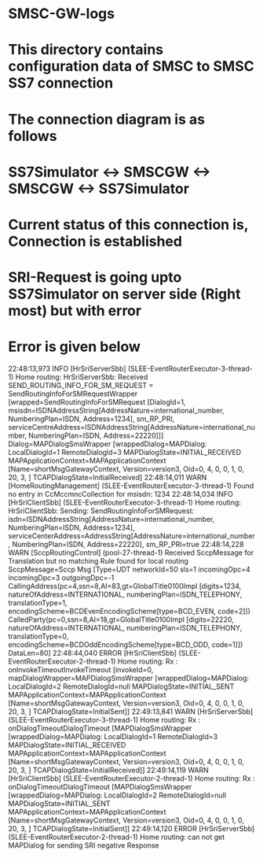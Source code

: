 # SMSC-GW-logs
# This directory contains configuration data of SMSC to SMSC SS7 connection
# The connection diagram is as follows
# SS7Simulator <-> SMSCGW <-> SMSCGW <-> SS7Simulator
# Current status of this connection is, Connection is established
# SRI-Request is going upto SS7Simulator on server side (Right most) but with error
# Error is given below

22:48:13,973 INFO  [HrSriServerSbb] (SLEE-EventRouterExecutor-3-thread-1) 
Home routing: HrSriServerSbb: Received SEND_ROUTING_INFO_FOR_SM_REQUEST = SendRoutingInfoForSMRequestWrapper [wrapped=SendRoutingInfoForSMRequest [DialogId=1, msisdn=ISDNAddressString[AddressNature=international_number, NumberingPlan=ISDN, Address=1234], sm_RP_PRI, serviceCentreAddress=ISDNAddressString[AddressNature=international_number, NumberingPlan=ISDN, Address=22220]]] Dialog=MAPDialogSmsWrapper [wrappedDialog=MAPDialog: LocalDialogId=1 RemoteDialogId=3 MAPDialogState=INITIAL_RECEIVED MAPApplicationContext=MAPApplicationContext [Name=shortMsgGatewayContext, Version=version3, Oid=0, 4, 0, 0, 1, 0, 20, 3, ] TCAPDialogState=InitialReceived]
22:48:14,011 WARN  [HomeRoutingManagement] (SLEE-EventRouterExecutor-3-thread-1) Found no entry in CcMccmncCollection for msisdn: 1234
22:48:14,034 INFO  [HrSriClientSbb] (SLEE-EventRouterExecutor-3-thread-1) 
Home routing: HrSriClientSbb: Sending: SendRoutingInfoForSMRequest: isdn=ISDNAddressString[AddressNature=international_number, NumberingPlan=ISDN, Address=1234], serviceCenterAddress=AddressString[AddressNature=international_number, NumberingPlan=ISDN, Address=22220], sm_RP_PRI=true
22:48:14,228 WARN  [SccpRoutingControl] (pool-27-thread-1) Received SccpMessage for Translation but no matching Rule found for local routing
SccpMessage=Sccp Msg [Type=UDT networkId=50 sls=1 incomingOpc=4 incomingDpc=3 outgoingDpc=-1 CallingAddress(pc=4,ssn=8,AI=83,gt=GlobalTitle0100Impl [digits=1234, natureOfAddress=INTERNATIONAL, numberingPlan=ISDN_TELEPHONY, translationType=1, encodingScheme=BCDEvenEncodingScheme[type=BCD_EVEN, code=2]]) CalledParty(pc=0,ssn=8,AI=18,gt=GlobalTitle0100Impl [digits=22220, natureOfAddress=INTERNATIONAL, numberingPlan=ISDN_TELEPHONY, translationType=0, encodingScheme=BCDOddEncodingScheme[type=BCD_ODD, code=1]]) DataLen=80]
22:48:44,040 ERROR [HrSriClientSbb] (SLEE-EventRouterExecutor-2-thread-1) 
Home routing: Rx :  onInvokeTimeoutInvokeTimeout [invokeId=0, mapDialogWrapper=MAPDialogSmsWrapper [wrappedDialog=MAPDialog: LocalDialogId=2 RemoteDialogId=null MAPDialogState=INITIAL_SENT MAPApplicationContext=MAPApplicationContext [Name=shortMsgGatewayContext, Version=version3, Oid=0, 4, 0, 0, 1, 0, 20, 3, ] TCAPDialogState=InitialSent]]
22:49:13,841 WARN  [HrSriServerSbb] (SLEE-EventRouterExecutor-3-thread-1) 
Home routing: Rx :  onDialogTimeoutDialogTimeout [MAPDialogSmsWrapper [wrappedDialog=MAPDialog: LocalDialogId=1 RemoteDialogId=3 MAPDialogState=INITIAL_RECEIVED MAPApplicationContext=MAPApplicationContext [Name=shortMsgGatewayContext, Version=version3, Oid=0, 4, 0, 0, 1, 0, 20, 3, ] TCAPDialogState=InitialReceived]]
22:49:14,119 WARN  [HrSriClientSbb] (SLEE-EventRouterExecutor-2-thread-1) 
Home routing: Rx :  onDialogTimeoutDialogTimeout [MAPDialogSmsWrapper [wrappedDialog=MAPDialog: LocalDialogId=2 RemoteDialogId=null MAPDialogState=INITIAL_SENT MAPApplicationContext=MAPApplicationContext [Name=shortMsgGatewayContext, Version=version3, Oid=0, 4, 0, 0, 1, 0, 20, 3, ] TCAPDialogState=InitialSent]]
22:49:14,120 ERROR [HrSriServerSbb] (SLEE-EventRouterExecutor-2-thread-1) Home routing: can not get MAPDialog for sending SRI negative Response
